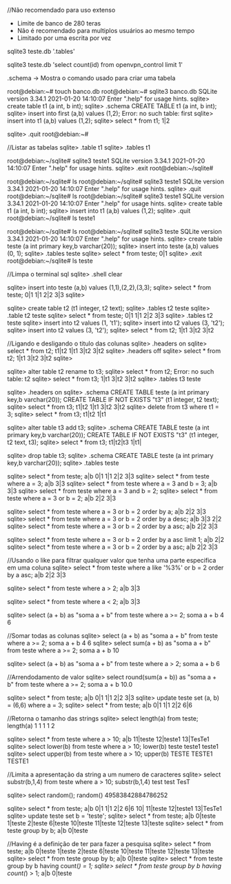 //Não recomendado para uso extenso
* Limite de banco de 280 teras
* Não é recomendado para multiplos usuários ao mesmo tempo
* Limitado por uma escrita por vez

sqlite3 teste.db '.tables' 

sqlite3 teste.db 'select count(id) from openvpn_control limit 1'


.schema -> Mostra o comando usado para criar uma tabela

root@debian:~# touch banco.db
root@debian:~# sqlite3 banco.db 
SQLite version 3.34.1 2021-01-20 14:10:07
Enter ".help" for usage hints.
sqlite> create table t1 (a int, b int);
sqlite> .schema
CREATE TABLE t1 (a int, b int);
sqlite> insert into first (a,b) values (1,2);
Error: no such table: first
sqlite> insert into t1 (a,b) values (1,2);
sqlite> select * from t1;
1|2


sqlite> .quit
root@debian:~# 


//Listar as tabelas
sqlite> .table
t1
sqlite> .tables
t1

root@debian:~/sqlite# sqlite3 teste1
SQLite version 3.34.1 2021-01-20 14:10:07
Enter ".help" for usage hints.
sqlite> .exit
root@debian:~/sqlite# 



root@debian:~/sqlite# ls
root@debian:~/sqlite# sqlite3 teste1
SQLite version 3.34.1 2021-01-20 14:10:07
Enter ".help" for usage hints.
sqlite> .quit
root@debian:~/sqlite# ls
root@debian:~/sqlite# sqlite3 teste1
SQLite version 3.34.1 2021-01-20 14:10:07
Enter ".help" for usage hints.
sqlite> create table t1 (a int, b int);
sqlite> insert into t1 (a,b) values (1,2);
sqlite> .quit
root@debian:~/sqlite# ls
teste1


root@debian:~/sqlite# ls
root@debian:~/sqlite# sqlite3 teste
SQLite version 3.34.1 2021-01-20 14:10:07
Enter ".help" for usage hints.
sqlite> create table teste (a int primary key,b varchar(20));
sqlite> insert into teste (a,b) values (0, 1);
sqlite> .tables
teste
sqlite> select * from teste;
0|1
sqlite> .exit
root@debian:~/sqlite# ls 
teste


//Limpa o terminal sql
sqlite> .shell clear



sqlite> insert into teste (a,b) values (1,1),(2,2),(3,3);
sqlite> select * from teste;
0|1
1|1
2|2
3|3
sqlite> 


sqlite> create table t2 (t1 integer, t2 text);
sqlite> .tables
t2     teste
sqlite> .table
t2     teste
sqlite> select * from teste;
0|1
1|1
2|2
3|3
sqlite> .tables
t2     teste
sqlite> insert into t2 values (1, 't1');
sqlite> insert into t2 values (3, 't2');
sqlite> insert into t2 values (3, 't2');
sqlite> select * from t2;
1|t1
3|t2
3|t2


//Ligando e desligando o titulo das colunas
sqlite> .headers on
sqlite> select * from t2;
t1|t2
1|t1
3|t2
3|t2
sqlite> .headers off
sqlite> select * from t2;
1|t1
3|t2
3|t2
sqlite> 


sqlite> alter table t2 rename to t3;
sqlite> select * from t2;
Error: no such table: t2
sqlite> select * from t3;
1|t1
3|t2
3|t2
sqlite> .tables
t3     teste



sqlite> .headers on
sqlite> .schema
CREATE TABLE teste (a int primary key,b varchar(20));
CREATE TABLE IF NOT EXISTS "t3" (t1 integer, t2 text);
sqlite> select * from t3;
t1|t2
1|t1
3|t2
3|t2
sqlite> delete from t3 where t1 = 3;
sqlite> select * from t3;
t1|t2
1|t1



sqlite> alter table t3 add t3;
sqlite> .schema
CREATE TABLE teste (a int primary key,b varchar(20));
CREATE TABLE IF NOT EXISTS "t3" (t1 integer, t2 text, t3);
sqlite> select * from t3;
t1|t2|t3
1|t1|



sqlite> drop table t3;
sqlite> .schema
CREATE TABLE teste (a int primary key,b varchar(20));
sqlite> .tables
teste



sqlite> select * from teste;
a|b
0|1
1|1
2|2
3|3
sqlite> select * from teste where a = 3;
a|b
3|3
sqlite> select * from teste where a = 3 and b = 3;
a|b
3|3
sqlite> select * from teste where a = 3 and b = 2;
sqlite> select * from teste where a = 3 or b = 2;
a|b
2|2
3|3





sqlite> select * from teste where a = 3 or b = 2 order by a;
a|b
2|2
3|3
sqlite> select * from teste where a = 3 or b = 2 order by a desc;
a|b
3|3
2|2
sqlite> select * from teste where a = 3 or b = 2 order by a asc;
a|b
2|2
3|3



sqlite> select * from teste where a = 3 or b = 2 order by a asc limit 1;
a|b
2|2
sqlite> select * from teste where a = 3 or b = 2 order by a asc;
a|b
2|2
3|3



//Usando o like para filtrar qualquer valor que tenha uma parte especifica em uma coluna
sqlite> select * from teste where a like '%3%' or b = 2 order by a asc;
a|b
2|2
3|3


sqlite> select * from teste where a > 2;
a|b
3|3

sqlite> select * from teste where a < 2;
a|b
3|3

sqlite> select (a + b) as "soma a + b" from teste where a >= 2;
soma a + b
4
6


//Somar todas as colunas
sqlite> select (a + b) as "soma a + b" from teste where a >= 2;
soma a + b
4
6
sqlite> select sum(a + b) as "soma a + b" from teste where a >= 2;
soma a + b
10


sqlite> select (a + b) as "soma a + b" from teste where a > 2;
soma a + b
6

//Arrendodamento de valor
sqlite> select round(sum(a + b)) as "soma a + b" from teste where a >= 2;
soma a + b
10.0



sqlite> select * from teste;
a|b
0|1
1|1
2|2
3|3
sqlite> update teste set (a, b) = (6,6) where a = 3;
sqlite> select * from teste;
a|b
0|1
1|1
2|2
6|6



//Retorna o tamanho das strings
sqlite> select length(a) from teste;
length(a)
1
1
1
1
2


sqlite> select * from teste where a > 10;
a|b
11|teste
12|teste1
13|TesTe1
sqlite> select lower(b) from teste where a > 10;
lower(b)
teste
teste1
teste1
sqlite> select upper(b) from teste where a > 10;
upper(b)
TESTE
TESTE1
TESTE1



//Limita a apresentação da string a um numero de caracteres
sqlite> select substr(b,1,4) from teste where a > 10;
substr(b,1,4)
test
test
TesT


sqlite> select random();
random()
49583842884786252



sqlite> select * from teste;
a|b
0|1
1|1
2|2
6|6
10|
11|teste
12|teste1
13|TesTe1
sqlite> update teste set b = 'teste';
sqlite> select * from teste;
a|b
0|teste
1|teste
2|teste
6|teste
10|teste
11|teste
12|teste
13|teste
sqlite> select * from teste group by b;
a|b
0|teste



//Having é a definição de ter para fazer a pesquisa
sqlite> select * from teste;
a|b
0|teste
1|teste
2|teste
6|teste
10|teste
11|teste
12|teste
13|teste
sqlite> select * from teste group by b;
a|b
0|teste
sqlite> select * from teste group by b having count(*) = 1;
sqlite> select * from teste group by b having count(*) > 1;
a|b
0|teste


